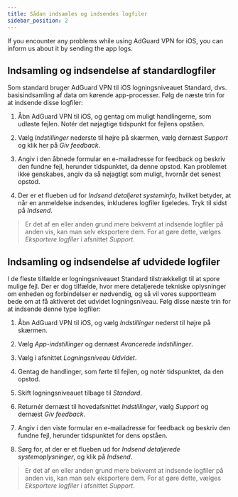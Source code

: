 ```yaml
---
title: Sådan indsamles og indsendes logfiler
sidebar_position: 2
---
```


If you encounter any problems while using AdGuard VPN for iOS, you can inform us about it by sending the app logs.

## Indsamling og indsendelse af standardlogfiler

Som standard bruger AdGuard VPN til iOS logningsniveauet Standard, dvs. basisindsamling af data om kørende app-processer. Følg de næste trin for at indsende disse logfiler:

1. Åbn AdGuard VPN til iOS, og gentag om muligt handlingerne, som udløste fejlen. Notér det nøjagtige tidspunkt for fejlens opståen.

2. Vælg *Indstillinger* nederste til højre på skærmen, vælg dernæst *Support* og klik her på *Giv feedback*.

3. Angiv i den åbnede formular en e-mailadresse for feedback og beskriv den fundne fejl, herunder tidspunktet, da denne opstod. Kan problemet ikke genskabes, angiv da så nøjagtigt som muligt, hvornår det senest opstod.

4. Der er et flueben ud for *Indsend detaljeret systeminfo*, hvilket betyder, at når en anmeldelse indsendes, inkluderes logfiler ligeledes. Tryk til sidst på *Indsend*.
> Er det af en eller anden grund mere bekvemt at indsende logfiler på anden vis, kan man selv eksportere dem. For at gøre dette, vælges *Eksportere logfiler* i afsnittet *Support*.

## Indsamling og indsendelse af udvidede logfiler

I de fleste tilfælde er logningsniveauet Standard tilstrækkeligt til at spore mulige fejl. Der er dog tilfælde, hvor mere detaljerede tekniske oplysninger om enheden og forbindelser er nødvendig, og så vil vores supportteam bede om at få aktiveret det udvidet logningsniveau. Følg disse næste trin for at indsende denne type logfiler:

1. Åbn AdGuard VPN til iOS, og vælg *Indstillinger* nederst til højre på skærmen.

2. Vælg *App-indstillinger* og dernæst *Avancerede indstillinger*.

3. Vælg i afsnittet *Logningsniveau* *Udvidet*.

4. Gentag de handlinger, som førte til fejlen, og notér tidspunktet, da den opstod.

5. Skift logningsniveauet tilbage til *Standard*.

6. Returnér dernæst til hovedafsnittet *Indstillinger*, vælg *Support* og dernæst *Giv feedback*.

7. Angiv i den viste formular en e-mailadresse for feedback og beskriv den fundne fejl, herunder tidspunktet for dens opståen.

8. Sørg for, at der er et flueben ud for *Indsend detaljerede systemoplysninger*, og klik på *Indsend*.
> Er det af en eller anden grund mere bekvemt at indsende logfiler på anden vis, kan man selv eksportere dem. For at gøre dette, vælges *Eksportere logfiler* i afsnittet *Support*.
